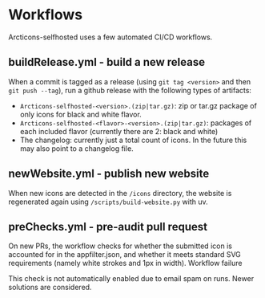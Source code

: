 # Workflows

Arcticons-selfhosted uses a few automated CI/CD workflows.

## buildRelease.yml - build a new release

When a commit is tagged as a release (using `git tag <version>` and then `git push --tag`), run a github release with the following types of artifacts:

- `Arcticons-selfhosted-<version>.(zip|tar.gz)`: zip or tar.gz package of only icons for black and white flavor.
- `Arcticons-selfhosted-<flavor>-<version>.(zip|tar.gz)`: packages of each included flavor (currently there are 2: black and white)
- The changelog: currently just a total count of icons. In the future this may also point to a changelog file.

## newWebsite.yml - publish new website

When new icons are detected in the `/icons` directory, the website is regenerated again using `/scripts/build-website.py` with uv.

## preChecks.yml - pre-audit pull request

On new PRs, the workflow checks for whether the submitted icon is accounted for in the appfilter.json, and whether it meets standard SVG requirements (namely white strokes and 1px in width). Workflow failure 

This check is not automatically enabled due to email spam on runs. Newer solutions are considered.